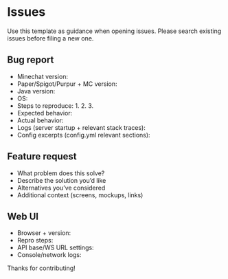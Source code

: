 # Issues

Use this template as guidance when opening issues. Please search existing issues before filing a new one.

## Bug report
- Minechat version:
- Paper/Spigot/Purpur + MC version:
- Java version:
- OS:
- Steps to reproduce:
  1.
  2.
  3.
- Expected behavior:
- Actual behavior:
- Logs (server startup + relevant stack traces):
- Config excerpts (config.yml relevant sections):

## Feature request
- What problem does this solve?
- Describe the solution you’d like
- Alternatives you’ve considered
- Additional context (screens, mockups, links)

## Web UI
- Browser + version:
- Repro steps:
- API base/WS URL settings:
- Console/network logs:

Thanks for contributing!
